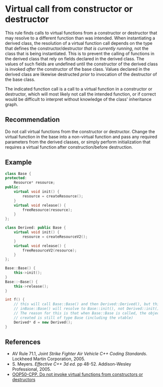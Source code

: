 # Virtual call from constructor or destructor
This rule finds calls to virtual functions from a constructor or destructor that may resolve to a different function than was intended. When instantiating a derived class, the resolution of a virtual function call depends on the type that defines the constructor/destructor *that is currently running*, not the class that is being instantiated. This is to prevent the calling of functions in the derived class that rely on fields declared in the derived class. The values of such fields are undefined until the constructor of the derived class is invoked *after* the constructor of the base class. Values declared in the derived class are likewise destructed *prior* to invocation of the destructor of the base class.

The indicated function call is a call to a virtual function in a constructor or destructor, which will most likely not call the intended function, or if correct would be difficult to interpret without knowledge of the class' inheritance graph.


## Recommendation
Do not call virtual functions from the constructor or destructor. Change the virtual function in the base into a non-virtual function and pass any required parameters from the derived classes, or simply perform initialization that requires a virtual function after construction/before destruction.


## Example

```cpp
class Base {
protected:
    Resource* resource;
public:
    virtual void init() {
        resource = createResource();
    }
    virtual void release() {
        freeResource(resource);
    }
};

class Derived: public Base {
    virtual void init() {
        resource = createResourceV2();
    }
    virtual void release() {
        freeResourceV2(resource);
    }
};

Base::Base() {
    this->init();
}
Base::~Base() {
    this->release();
}

int f() {
    // this will call Base::Base() and then Derived::Derived(), but this->init()
    // inBase::Base() will resolve to Base::init(), not Derived::init()
    // The reason for this is that when Base::Base is called, the object being
    // created is still of type Base (including the vtable)
    Derived* d = new Derived();
}

```

## References
* AV Rule 71.1, *Joint Strike Fighter Air Vehicle C++ Coding Standards*. Lockheed Martin Corporation, 2005.
* S. Meyers. *Effective C++ 3d ed.* pp 48-52. Addison-Wesley Professional, 2005.
* [OOP50-CPP. Do not invoke virtual functions from constructors or destructors](https://www.securecoding.cert.org/confluence/display/cplusplus/OOP50-CPP.+Do+not+invoke+virtual+functions+from+constructors+or+destructors)
